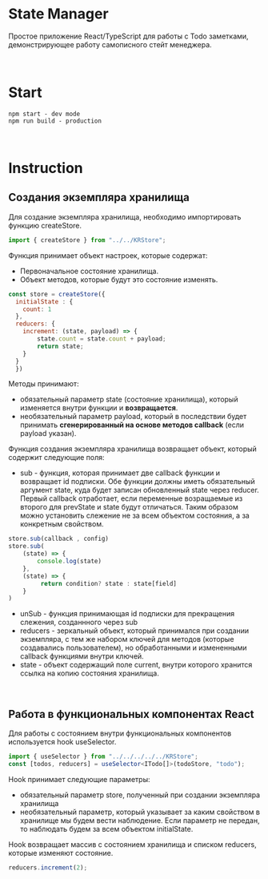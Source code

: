 # State Manager

Простоe приложение React/TypeScript для работы с Todo заметками, демонстрирующее работу самописного стейт менеджера.

<br>

# Start

```
npm start - dev mode
npm run build - production
```

<br>

# Instruction

## Создания экземпляра хранилища

Для создание экземпляра хранилища, необходимо импортировать функцию createStore.

```TypeScript
import { createStore } from "../../KRStore";
```

Функция принимает объект настроек, которые содержат:

- Первоначальное состояние хранилища.
- Объект методов, которые будут это состояние изменять.

```JavaScript
const store = createStore({
  initialState : {
    count: 1
  },
  reducers: {
    increment: (state, payload) => {
        state.count = state.count + payload;
        return state;
    }
  }
  })
```

Методы принимают:

- обязательный параметр state (состояние хранилища), который изменяется внутри функции и <strong>возвращается</strong>.
- необязательный параметр payload, который в последствии будет принимать <strong>сгенерированный на основе методов callback</strong> (если payload указан).

Функция создания экземпляра хранилища возвращает объект, который содержит следующие поля:

- sub - функция, которая принимает две callback функции и возвращает id подписки. Обе функции должны иметь обязательный аргумент state, куда будет записан обновленный state через reducer. Первый callback отработает, если переменные возращаемые из второго для prevState и state будут отличаться. Таким образом можно установить слежение не за всем объектом состояния, а за конкретным свойством.

```JavaScript
store.sub(callback , config)
store.sub(
    (state) => {
        console.log(state)
    },
    (state) => {
         return condition? state : state[field]
    }
)
```

- unSub - функция принимающая id подписки для прекращения слежения, созданнного через sub
- reducers - зеркальный объект, который принимался при создании экземпляра, с тем же набором ключей для методов (которые создавались пользователем), но обработанными и измененными callback функциями внутри ключей.
- state - объект содержащий поле current, внутри которого хранится ссылка на копию состояния хранилища.

<br>

## Работа в функциональных компонентах React

Для работы с состоянием внутри функциональных компонентов используется hook useSelector.

```TypeScript
import { useSelector } from "../../../../../KRStore";
const [todos, reducers] = useSelector<ITodo[]>(todoStore, "todo");
```

Hook принимает следующие параметры:

- обязательный параметр store, полученный при создании экземпляра хранилища
- необязательный параметр, который указывает за каким свойством в хранилище мы будем вести наблюдение. Если параметр не передан, то наблюдать будем за всем объектом initialState.

Hook возвращает массив с состоянием хранилища и списком reducers, которые изменяют состояние.

```TypeScript
reducers.increment(2);
```
